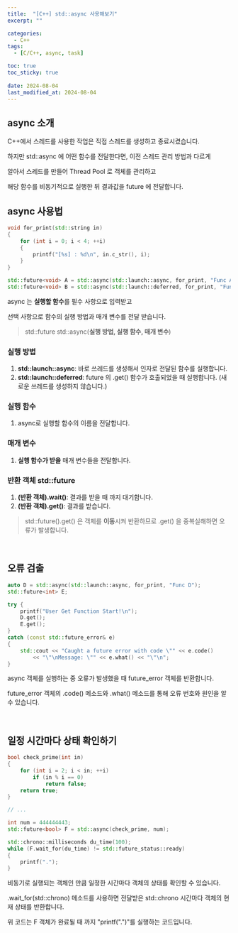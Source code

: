 ```yaml
---
title:  "[C++] std::async 사용해보기"
excerpt: ""

categories:
  - C++
tags:
  - [C/C++, async, task]

toc: true
toc_sticky: true
 
date: 2024-08-04
last_modified_at: 2024-08-04
---
```


## async 소개

C++에서 스레드를 사용한 작업은 직접 스레드를 생성하고 종료시켰습니다.  

하지만 std::async 에 어떤 함수를 전달한다면, 이전 스레드 관리 방법과 다르게  

알아서 스레드를 만들어 Thread Pool 로 객체를 관리하고  

해당 함수를 비동기적으로 실행한 뒤 결과값을 future 에 전달합니다.  

## async 사용법

```c++
void for_print(std::string in)
{
	for (int i = 0; i < 4; ++i)
	{
		printf("[%s] : %d\n", in.c_str(), i);
	}
}

std::future<void> A = std::async(std::launch::async, for_print, "Func A");
std::future<void> B = std::async(std::launch::deferred, for_print, "Func B");
```

async 는 **실행할 함수**를 필수 사항으로 입력받고  

선택 사항으로 함수의 실행 방법과 매개 변수를 전달 받습니다.  

> std::future<T> std::async(**실행 방법, 실행 함수, 매개 변수**)  

### 실행 방법
1. **std::launch::async**: 바로 쓰레드를 생성해서 인자로 전달된 함수를 실행합니다.  
2. **std::launch::deferred**: future 의 .get() 함수가 호출되었을 때 실행합니다. (새로운 쓰레드를 생성하지 않습니다.)

### 실행 함수
1. async로 실행할 함수의 이름을 전달합니다.  

### 매개 변수
1. **실행 함수가 받을** 매개 변수들을 전달합니다.

### 반환 객체 std::future<T>
1. **(반환 객체).wait()**: 결과를 받을 때 까지 대기합니다.  
2. **(반환 객체).get()**: 결과를 받습니다.  

> std::future<T>().get() 은 객체를 **이동**시켜 반환하므로 .get() 을 중복실해하면 오류가 발생합니다.  

<br/>

## 오류 검출

```c++
auto D = std::async(std::launch::async, for_print, "Func D");
std::future<int> E;

try {
	printf("User Get Function Start!\n");
	D.get();
	E.get();
}
catch (const std::future_error& e)
{
	std::cout << "Caught a future error with code \"" << e.code()
		<< "\"\nMessage: \"" << e.what() << "\"\n";
}
```

async 객체를 실행하는 중 오류가 발생했을 때 future_error 객체를 반환합니다.  

future_error 객체의 .code() 메소드와 .what() 메소드를 통해 오류 번호와 원인을 알 수 있습니다.  

<br/>

## 일정 시간마다 상태 확인하기

```c++
bool check_prime(int in)
{
	for (int i = 2; i < in; ++i)
		if (in % i == 0)
			return false;
	return true;
}

// ...

int num = 444444443;
std::future<bool> F = std::async(check_prime, num);

std::chrono::milliseconds du_time(100);
while (F.wait_for(du_time) != std::future_status::ready)
{
	printf(".");
}
```

비동기로 실행되는 객체인 만큼 일정한 시간마다 객체의 상태를 확인할 수 있습니다.  

.wait_for(std::chrono) 메소드를 사용하면 전달받은 std::chrono 시간마다 객체의 현재 상태를 반환합니다.  

위 코드는 F 객체가 완료될 때 까지 "printf(".")"를 실행하는 코드입니다.  

<br/>




